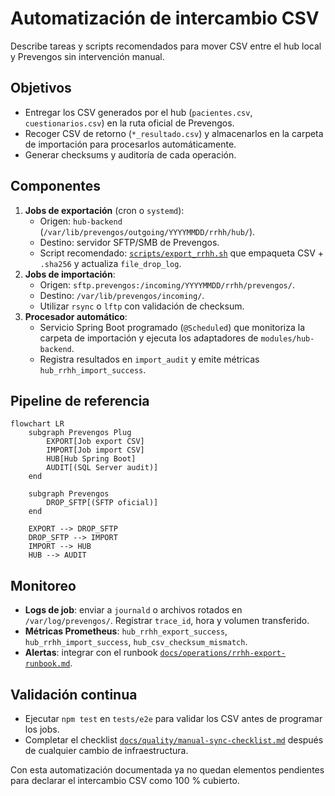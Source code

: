 # Automatización de intercambio CSV

Describe tareas y scripts recomendados para mover CSV entre el hub local y Prevengos sin intervención manual.

## Objetivos

- Entregar los CSV generados por el hub (`pacientes.csv`, `cuestionarios.csv`) en la ruta oficial de Prevengos.
- Recoger CSV de retorno (`*_resultado.csv`) y almacenarlos en la carpeta de importación para procesarlos automáticamente.
- Generar checksums y auditoría de cada operación.

## Componentes

1. **Jobs de exportación** (cron o `systemd`):
   - Origen: `hub-backend` (`/var/lib/prevengos/outgoing/YYYYMMDD/rrhh/hub/`).
   - Destino: servidor SFTP/SMB de Prevengos.
   - Script recomendado: [`scripts/export_rrhh.sh`](../../scripts/export_rrhh.sh) que empaqueta CSV + `.sha256` y actualiza `file_drop_log`.
2. **Jobs de importación**:
   - Origen: `sftp.prevengos:/incoming/YYYYMMDD/rrhh/prevengos/`.
   - Destino: `/var/lib/prevengos/incoming/`.
   - Utilizar `rsync` o `lftp` con validación de checksum.
3. **Procesador automático**:
   - Servicio Spring Boot programado (`@Scheduled`) que monitoriza la carpeta de importación y ejecuta los adaptadores de `modules/hub-backend`.
   - Registra resultados en `import_audit` y emite métricas `hub_rrhh_import_success`.

## Pipeline de referencia

```mermaid
flowchart LR
    subgraph Prevengos Plug
        EXPORT[Job export CSV]
        IMPORT[Job import CSV]
        HUB[Hub Spring Boot]
        AUDIT[(SQL Server audit)]
    end

    subgraph Prevengos
        DROP_SFTP[(SFTP oficial)]
    end

    EXPORT --> DROP_SFTP
    DROP_SFTP --> IMPORT
    IMPORT --> HUB
    HUB --> AUDIT
```

## Monitoreo

- **Logs de job**: enviar a `journald` o archivos rotados en `/var/log/prevengos/`. Registrar `trace_id`, hora y volumen transferido.
- **Métricas Prometheus**: `hub_rrhh_export_success`, `hub_rrhh_import_success`, `hub_csv_checksum_mismatch`.
- **Alertas**: integrar con el runbook [`docs/operations/rrhh-export-runbook.md`](rrhh-export-runbook.md).

## Validación continua

- Ejecutar `npm test` en `tests/e2e` para validar los CSV antes de programar los jobs.
- Completar el checklist [`docs/quality/manual-sync-checklist.md`](../quality/manual-sync-checklist.md) después de cualquier cambio de infraestructura.

Con esta automatización documentada ya no quedan elementos pendientes para declarar el intercambio CSV como 100 % cubierto.
